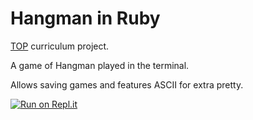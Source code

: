 # Hangman in Ruby

[TOP](https://www.theodinproject.com/courses/ruby-programming/lessons/file-i-o-and-serialization) curriculum project.

A game of Hangman played in the terminal.

Allows saving games and features ASCII for extra pretty.

[![Run on Repl.it](https://repl.it/badge/github/sthavm/ruby-hangman)](https://ruby-hangman.sthavm.repl.run)